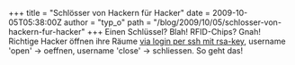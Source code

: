 +++
title = "Schlösser von Hackern für Hacker"
date = 2009-10-05T05:38:00Z
author = "typ_o"
path = "/blog/2009/10/05/schlosser-von-hackern-fur-hacker"
+++
Einen Schlüssel? Blah! RFID-Chips? Gnah! Richtige Hacker öffnen ihre
Räume [via login per ssh mit
rsa-key](https://wiki.muc.ccc.de/luftschleuse), username 'open' -\>
oeffnen, username 'close' -\> schliessen. So geht das!
